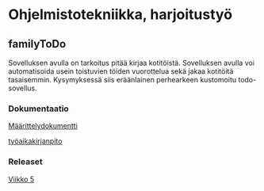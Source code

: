 # Ohjelmistotekniikka, harjoitustyö

## familyToDo

Sovelluksen avulla on tarkoitus pitää kirjaa kotitöistä. Sovelluksen avulla voi automatisoida usein toistuvien töiden vuorottelua sekä  jakaa kotitöitä tasaisemmin. Kysymyksessä siis eräänlainen perhearkeen kustomoitu todo-sovellus.

### Dokumentaatio

[Määrittelydokumentti](https://github.com/petrioski/ot-harjoitustyo/blob/master/dokumentointi/Alustava%20m%C3%A4%C3%A4rittelydokumentointi.md)

[työaikakirjanpito](https://github.com/petrioski/ot-harjoitustyo/blob/master/ty%C3%B6aikakirjanpito.md)

### Releaset

[Viikko 5](https://github.com/petrioski/ot-harjoitustyo/releases/tag/viikko5)